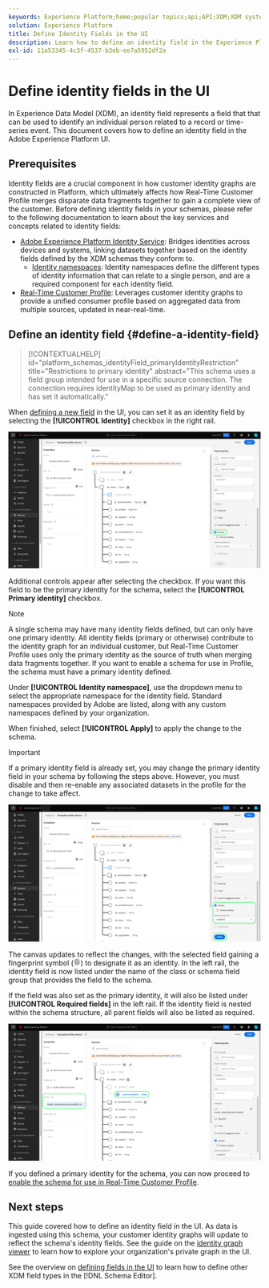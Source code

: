 ```yaml
---
keywords: Experience Platform;home;popular topics;api;API;XDM;XDM system;experience data model;data model;ui;workspace;identity;field;
solution: Experience Platform
title: Define Identity Fields in the UI
description: Learn how to define an identity field in the Experience Platform user interface.
exl-id: 11a53345-4c3f-4537-b3eb-ee7a5952df2a
---
```

# Define identity fields in the UI

In Experience Data Model (XDM), an identity field represents a field that that can be used to identify an individual person related to a record or time-series event. This document covers how to define an identity field in the Adobe Experience Platform UI.

## Prerequisites

Identity fields are a crucial component in how customer identity graphs are constructed in Platform, which ultimately affects how Real-Time Customer Profile merges disparate data fragments together to gain a complete view of the customer. Before defining identity fields in your schemas, please refer to the following documentation to learn about the key services and concepts related to identity fields:

* [Adobe Experience Platform Identity Service](../../../identity-service/home.md): Bridges identities across devices and systems, linking datasets together based on the identity fields defined by the XDM schemas they conform to.
  * [Identity namespaces](../../../identity-service/features/namespaces.md): Identity namespaces define the different types of identity information that can relate to a single person, and are a required component for each identity field.
* [Real-Time Customer Profile](../../../profile/home.md): Leverages customer identity graphs to provide a unified consumer profile based on aggregated data from multiple sources, updated in near-real-time.

## Define an identity field {#define-a-identity-field}

>[!CONTEXTUALHELP]
>id="platform_schemas_identityField_primaryIdentityRestriction"
>title="Restrictions to primary identity"
>abstract="This schema uses a field group intended for use in a specific source connection. The connection requires identityMap to be used as primary identity and has set it automatically." 

When [defining a new field](./overview.md#define) in the UI, you can set it as an identity field by selecting the **[!UICONTROL Identity]** checkbox in the right rail. 

![](../../images/ui/fields/special/identity.png)

Additional controls appear after selecting the checkbox. If you want this field to be the primary identity for the schema, select the **[!UICONTROL Primary identity]** checkbox.

>[!NOTE]
>
>A single schema may have many identity fields defined, but can only have one primary identity. All identity fields (primary or otherwise) contribute to the identity graph for an individual customer, but Real-Time Customer Profile uses only the primary identity as the source of truth when merging data fragments together. If you want to enable a schema for use in Profile, the schema must have a primary identity defined.

Under **[!UICONTROL Identity namespace]**, use the dropdown menu to select the appropriate namespace for the identity field. Standard namespaces provided by Adobe are listed, along with any custom namespaces defined by your organization.

When finished, select **[!UICONTROL Apply]** to apply the change to the schema.

>[!IMPORTANT]
>
>If a primary identity field is already set, you may change the primary identity field in your schema by following the steps above. However, you must disable and then re-enable any associated datasets in the profile for the change to take affect.

![](../../images/ui/fields/special/identity-config.png)

The canvas updates to reflect the changes, with the selected field gaining a fingerprint symbol (![](/help/images/icons/identity-service.png)) to designate it as an identity. In the left rail, the identity field is now listed under the name of the class or schema field group that provides the field to the schema.

If the field was also set as the primary identity, it will also be listed under **[!UICONTROL Required fields]** in the left rail. If the identity field is nested within the schema structure, all parent fields will also be listed as required.

![](../../images/ui/fields/special/identity-applied.png)

If you defined a primary identity for the schema, you can now proceed to [enable the schema for use in Real-Time Customer Profile](../resources/schemas.md#profile).

## Next steps

This guide covered how to define an identity field in the UI. As data is ingested using this schema, your customer identity graphs will update to reflect the schema's identity fields. See the guide on the [identity graph viewer](../../../identity-service/features/identity-graph-viewer.md) to learn how to explore your organization's private graph in the UI.

See the overview on [defining fields in the UI](./overview.md#special) to learn how to define other XDM field types in the [!DNL Schema Editor].
